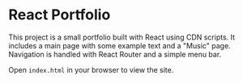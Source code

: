 # React Portfolio

This project is a small portfolio built with React using CDN scripts. It includes a main page with some example text and a "Music" page. Navigation is handled with React Router and a simple menu bar.

Open `index.html` in your browser to view the site.
